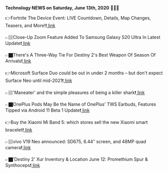 <b>Technology NEWS on Saturday, June 13th, 2020</b> 📡📡📡 

👉Fortnite The Device Event: LIVE Countdown, Details, Map Changes, Teasers, and More!❗️<a href='https://techblock.club/?p=5349'> link</a>

👉🏽Close-Up Zoom Feature Added To Samsung Galaxy S20 Ultra In Latest Update❗️<a href='https://techblock.club/?p=5351'> link</a>

👉🏿There's A Three-Way Tie For Destiny 2's Best Weapon Of Season Of Arrivals❗️<a href='https://techblock.club/?p=5353'> link</a>

👉Microsoft Surface Duo could be out in under 2 months – but don't expect Surface Neo until mid-2021❗️<a href='https://techblock.club/?p=5355'> link</a>

👉🏽'Maneater' and the simple pleasures of being a killer shark❗️<a href='https://techblock.club/?p=5357'> link</a>

👉🏿OnePlus Pods May Be the Name of OnePlus' TWS Earbuds, Features Tipped via Android 11 Beta 1 Update❗️<a href='https://techblock.club/?p=5359'> link</a>

👉Buy the Xiaomi Mi Band 5: which stores sell the new Xiaomi smart bracelet❗️<a href='https://techblock.club/?p=5361'> link</a>

👉🏽vivo V19 Neo announced: SD675, 6.44″ screen, and 48MP quad camera❗️<a href='https://techblock.club/?p=5363'> link</a>

👉🏿'Destiny 2' Xur Inventory & Location June 12: Promethium Spur & Synthoceps❗️<a href='https://techblock.club/?p=5365'> link</a>

